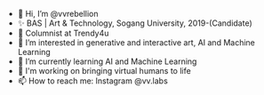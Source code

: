 - 👋 Hi, I’m @vvrebellion
- ✨ BAS | Art & Technology, Sogang University, 2019-(Candidate)
- 🙌 Columnist at Trendy4u
- 👀 I’m interested in generative and interactive art, AI and Machine Learning
- 🌱 I’m currently learning AI and Machine Learning
- 💞️ I'm working on bringing virtual humans to life
- 📫 How to reach me: Instagram @vv.labs

